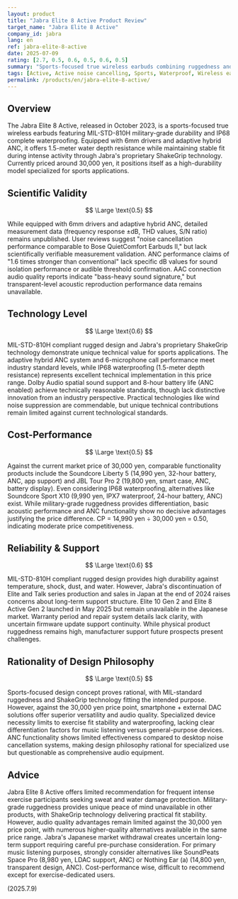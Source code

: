 ```yaml
---
layout: product
title: "Jabra Elite 8 Active Product Review"
target_name: "Jabra Elite 8 Active"
company_id: jabra
lang: en
ref: jabra-elite-8-active
date: 2025-07-09
rating: [2.7, 0.5, 0.6, 0.5, 0.6, 0.5]
summary: "Sports-focused true wireless earbuds combining ruggedness and ANC performance, but challenged by price competitiveness and measurement transparency"
tags: [Active, Active noise cancelling, Sports, Waterproof, Wireless earphones]
permalink: /products/en/jabra-elite-8-active/
---
```

## Overview

The Jabra Elite 8 Active, released in October 2023, is a sports-focused true wireless earbuds featuring MIL-STD-810H military-grade durability and IP68 complete waterproofing. Equipped with 6mm drivers and adaptive hybrid ANC, it offers 1.5-meter water depth resistance while maintaining stable fit during intense activity through Jabra's proprietary ShakeGrip technology. Currently priced around 30,000 yen, it positions itself as a high-durability model specialized for sports applications.

## Scientific Validity

$$ \Large \text{0.5} $$

While equipped with 6mm drivers and adaptive hybrid ANC, detailed measurement data (frequency response ±dB, THD values, S/N ratio) remains unpublished. User reviews suggest "noise cancellation performance comparable to Bose QuietComfort Earbuds II," but lack scientifically verifiable measurement validation. ANC performance claims of "1.6 times stronger than conventional" lack specific dB values for sound isolation performance or audible threshold confirmation. AAC connection audio quality reports indicate "bass-heavy sound signature," but transparent-level acoustic reproduction performance data remains unavailable.

## Technology Level

$$ \Large \text{0.6} $$

MIL-STD-810H compliant rugged design and Jabra's proprietary ShakeGrip technology demonstrate unique technical value for sports applications. The adaptive hybrid ANC system and 6-microphone call performance meet industry standard levels, while IP68 waterproofing (1.5-meter depth resistance) represents excellent technical implementation in this price range. Dolby Audio spatial sound support and 8-hour battery life (ANC enabled) achieve technically reasonable standards, though lack distinctive innovation from an industry perspective. Practical technologies like wind noise suppression are commendable, but unique technical contributions remain limited against current technological standards.

## Cost-Performance

$$ \Large \text{0.5} $$

Against the current market price of 30,000 yen, comparable functionality products include the Soundcore Liberty 5 (14,990 yen, 32-hour battery, ANC, app support) and JBL Tour Pro 2 (19,800 yen, smart case, ANC, battery display). Even considering IP68 waterproofing, alternatives like Soundcore Sport X10 (9,990 yen, IPX7 waterproof, 24-hour battery, ANC) exist. While military-grade ruggedness provides differentiation, basic acoustic performance and ANC functionality show no decisive advantages justifying the price difference. CP = 14,990 yen ÷ 30,000 yen = 0.50, indicating moderate price competitiveness.

## Reliability & Support

$$ \Large \text{0.6} $$

MIL-STD-810H compliant rugged design provides high durability against temperature, shock, dust, and water. However, Jabra's discontinuation of Elite and Talk series production and sales in Japan at the end of 2024 raises concerns about long-term support structure. Elite 10 Gen 2 and Elite 8 Active Gen 2 launched in May 2025 but remain unavailable in the Japanese market. Warranty period and repair system details lack clarity, with uncertain firmware update support continuity. While physical product ruggedness remains high, manufacturer support future prospects present challenges.

## Rationality of Design Philosophy

$$ \Large \text{0.5} $$

Sports-focused design concept proves rational, with MIL-standard ruggedness and ShakeGrip technology fitting the intended purpose. However, against the 30,000 yen price point, smartphone + external DAC solutions offer superior versatility and audio quality. Specialized device necessity limits to exercise fit stability and waterproofing, lacking clear differentiation factors for music listening versus general-purpose devices. ANC functionality shows limited effectiveness compared to desktop noise cancellation systems, making design philosophy rational for specialized use but questionable as comprehensive audio equipment.

## Advice

Jabra Elite 8 Active offers limited recommendation for frequent intense exercise participants seeking sweat and water damage protection. Military-grade ruggedness provides unique peace of mind unavailable in other products, with ShakeGrip technology delivering practical fit stability. However, audio quality advantages remain limited against the 30,000 yen price point, with numerous higher-quality alternatives available in the same price range. Jabra's Japanese market withdrawal creates uncertain long-term support requiring careful pre-purchase consideration. For primary music listening purposes, strongly consider alternatives like SoundPeats Space Pro (8,980 yen, LDAC support, ANC) or Nothing Ear (a) (14,800 yen, transparent design, ANC). Cost-performance wise, difficult to recommend except for exercise-dedicated users.

(2025.7.9)